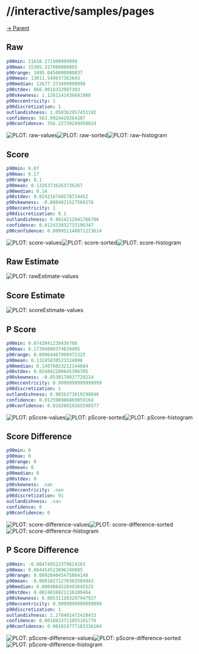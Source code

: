 
# //interactive/samples/pages

[→ Parent](../..)


## Raw


```yaml
p90min: 11810.271999999999
p90max: 15305.317000000003
p90range: 3495.0450000000037
p90mean: 13011.549637362643
p90median: 12677.373499999998
p90stdev: 866.9018333997303
p90skewness: 1.1281141436841908
p90eccentricity: 1
p90discretization: 1
outlandishness: 1.050362957451192
confidence: 563.9924419264207
p90confidence: 356.22739249450024

```

![PLOT: raw-values](./raw/values.svg)![PLOT: raw-sorted](./raw/sorted.svg)![PLOT: raw-histogram](./raw/histogram.svg)
## Score


```yaml
p90min: 0.07
p90max: 0.17
p90range: 0.1
p90mean: 0.13263736263736267
p90median: 0.14
p90stdev: 0.024216748578734452
p90skewness: -0.8804821527569276
p90eccentricity: 1
p90discretization: 9.1
outlandishness: 0.9024212941766786
confidence: 0.012433032733196347
p90confidence: 0.009951148871223614

```

![PLOT: score-values](./score/values.svg)![PLOT: score-sorted](./score/sorted.svg)![PLOT: score-histogram](./score/histogram.svg)
## Raw Estimate

![PLOT: rawEstimate-values](./rawEstimate/values.svg)
## Score Estimate

![PLOT: scoreEstimate-values](./scoreEstimate/values.svg)
## P Score


```yaml
p90min: 0.0743041238436708
p90max: 0.17394880374839405
p90range: 0.09964467990472325
p90mean: 0.13245830523324098
p90median: 0.14076023212144684
p90stdev: 0.024842280845396785
p90skewness: -0.8530170837728214
p90eccentricity: 0.9999999999999999
p90discretization: 1
outlandishness: 0.9026373019298046
confidence: 0.012598986869059164
p90confidence: 0.01020819265598577

```

![PLOT: pScore-values](./pScore/values.svg)![PLOT: pScore-sorted](./pScore/sorted.svg)![PLOT: pScore-histogram](./pScore/histogram.svg)
## Score Difference


```yaml
p90min: 0
p90max: 0
p90range: 0
p90mean: 0
p90median: 0
p90stdev: 0
p90skewness: .nan
p90eccentricity: .nan
p90discretization: 91
outlandishness: .nan
confidence: 0
p90confidence: 0

```

![PLOT: score-difference-values](./score-difference/values.svg)![PLOT: score-difference-sorted](./score-difference/sorted.svg)![PLOT: score-difference-histogram](./score-difference/histogram.svg)
## P Score Difference


```yaml
p90min: -0.004749522379614263
p90max: 0.004454523096249885
p90range: 0.009204045475864148
p90mean: -0.00010271270303584943
p90median: 0.0004064528493645525
p90stdev: 0.0024816921116109464
p90skewness: 0.005311203297947927
p90eccentricity: 0.9999999999999999
p90discretization: 1
outlandishness: 2.278401472410453
confidence: 0.0010833711955101776
p90confidence: 0.001019777183336164

```

![PLOT: pScore-difference-values](./pScore-difference/values.svg)![PLOT: pScore-difference-sorted](./pScore-difference/sorted.svg)![PLOT: pScore-difference-histogram](./pScore-difference/histogram.svg)
